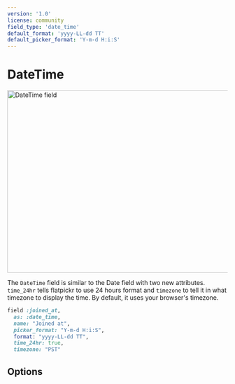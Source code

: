 ```yaml
---
version: '1.0'
license: community
field_type: 'date_time'
default_format: 'yyyy-LL-dd TT'
default_picker_format: 'Y-m-d H:i:S'
---
```


# DateTime

<Image src="/assets/img/fields/date-time.jpg" width="712" height="416" alt="DateTime field" />

The `DateTime` field is similar to the Date field with two new attributes. `time_24hr` tells flatpickr to use 24 hours format and `timezone` to tell it in what timezone to display the time. By default, it uses your browser's timezone.

```ruby
field :joined_at,
  as: :date_time,
  name: "Joined at",
  picker_format: "Y-m-d H:i:S",
  format: "yyyy-LL-dd TT",
  time_24hr: true,
  timezone: "PST"
```

## Options

<!-- @include: ./../common/date_all_common.md-->
<!-- @include: ./../common/date_date_time_common.md-->
<!-- @include: ./../common/date_time_time_common.md-->
